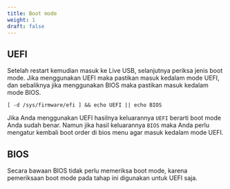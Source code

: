 ```yaml
---
title: Boot mode
weight: 1
draft: false
---
```


## UEFI

Setelah restart kemudian masuk ke Live USB, selanjutnya periksa jenis boot mode. Jika menggunakan UEFI maka pastikan masuk kedalam mode UEFI, dan sebaliknya jika menggunakan BIOS maka pastikan masuk kedalam mode BIOS.

```
[ -d /sys/firmware/efi ] && echo UEFI || echo BIOS
```

Jika Anda menggunakan UEFI hasilnya keluarannya `UEFI` berarti boot mode Anda sudah benar. Namun jika hasil keluarannya `BIOS` maka Anda perlu mengatur kembali boot order di bios menu agar masuk kedalam mode UEFI.

## BIOS

Secara bawaan BIOS tidak perlu memeriksa boot mode, karena pemeriksaan boot mode pada tahap ini digunakan untuk UEFI saja.
